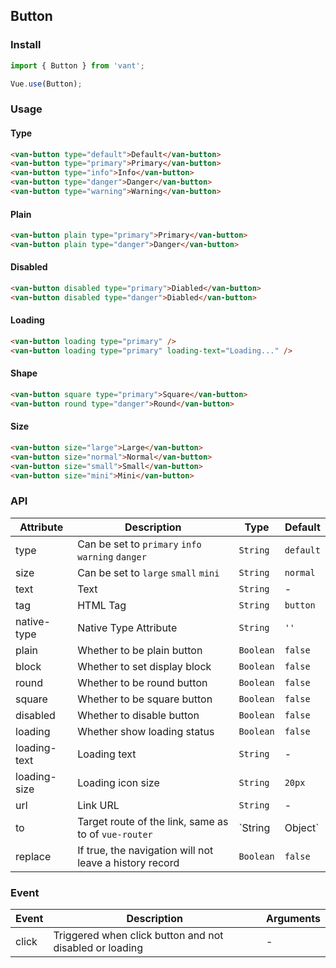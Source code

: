 ## Button

### Install
``` javascript
import { Button } from 'vant';

Vue.use(Button);
```

### Usage

#### Type

```html
<van-button type="default">Default</van-button>
<van-button type="primary">Primary</van-button>
<van-button type="info">Info</van-button>
<van-button type="danger">Danger</van-button>
<van-button type="warning">Warning</van-button>
```

#### Plain

```html
<van-button plain type="primary">Primary</van-button>
<van-button plain type="danger">Danger</van-button>
```

#### Disabled

```html
<van-button disabled type="primary">Diabled</van-button>
<van-button disabled type="danger">Diabled</van-button>
```

#### Loading

```html 
<van-button loading type="primary" />
<van-button loading type="primary" loading-text="Loading..." />
```

#### Shape

```html 
<van-button square type="primary">Square</van-button>
<van-button round type="danger">Round</van-button>
```

#### Size

```html 
<van-button size="large">Large</van-button>
<van-button size="normal">Normal</van-button>
<van-button size="small">Small</van-button>
<van-button size="mini">Mini</van-button>
```

### API

| Attribute | Description | Type | Default |
|------|------|------|------|
| type | Can be set to `primary` `info` `warning` `danger` | `String` | `default` |
| size | Can be set to `large` `small` `mini` | `String` | `normal` |
| text | Text | `String` | - |
| tag | HTML Tag | `String` | `button` |
| native-type | Native Type Attribute | `String` | `''` |
| plain | Whether to be plain button | `Boolean` | `false` |
| block | Whether to set display block | `Boolean` | `false` |
| round | Whether to be round button | `Boolean` | `false` |
| square | Whether to be square button | `Boolean` | `false` |
| disabled | Whether to disable button | `Boolean` | `false` |
| loading | Whether show loading status | `Boolean` | `false` |
| loading-text | Loading text | `String` | - |
| loading-size | Loading icon size | `String` | `20px` |
| url | Link URL | `String` | - |
| to | Target route of the link, same as to of `vue-router` | `String | Object` | - |
| replace | If true, the navigation will not leave a history record | `Boolean` | `false` |

### Event

| Event | Description | Arguments |
|------|------|------|
| click | Triggered when click button and not disabled or loading | - |
